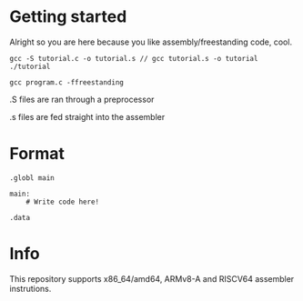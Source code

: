 # Getting started

Alright so you are here because you like assembly/freestanding code, cool.

`
gcc -S tutorial.c -o tutorial.s //
gcc tutorial.s -o tutorial
./tutorial
`

`gcc program.c -ffreestanding`

.S files are ran through a preprocessor

.s files are fed straight into the assembler

# Format

    .globl main

    main:
        # Write code here!

    .data

# Info
This repository supports x86_64/amd64, ARMv8-A and RISCV64 assembler instrutions.
